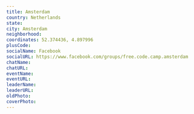 ```yaml
---
title: Amsterdam
country: Netherlands
state: 
city: Amsterdam
neighborhood: 
coordinates: 52.374436, 4.897996
plusCode:
socialName: Facebook
socialURL: https://www.facebook.com/groups/free.code.camp.amsterdam
chatName:
chatURL:
eventName:
eventURL:
leaderName:
leaderURL:
oldPhoto: 
coverPhoto:
---
```

